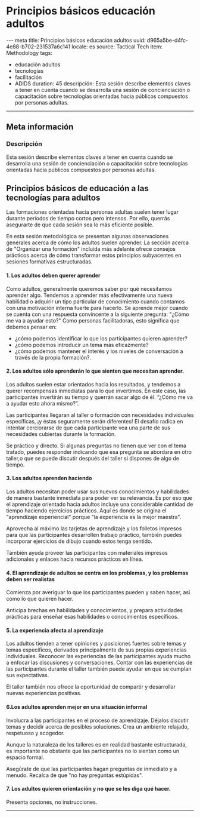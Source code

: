 # Principios básicos educación adultos
--- meta
title: Principios básicos educación adultos
uuid: d965a5be-d4fc-4e88-b702-231537a6c141
locale: es
source: Tactical Tech
item: Methodology
tags:
  - educación adultos
  - tecnologías
  - facilitación
  - ADIDS
duration: 45
descripción: Esta sesión describe elementos claves a tener en cuenta cuando se desarrolla una sesión de concienciación o capacitación sobre tecnologías orientadas hacia públicos compuestos por personas adultas.
---

## Meta información

### Descripción

Esta sesión describe elementos claves a tener en cuenta cuando se desarrolla una sesión de concienciación o capacitación sobre tecnologías orientadas hacia públicos compuestos por personas adultas.


## Principios básicos de educación a las tecnologías para adultos

Las formaciones orientadas hacia personas adultas suelen tener lugar durante períodos de tiempo cortos pero intensos. Por ello, querrás asegurarte de que cada sesión sea lo más eficiente posible.

En esta sesión metodológica se presentan algunas observaciones generales acerca de cómo los adultos suelen aprender. La sección acerca de "Organizar una formación" incluida más adelante ofrece consejos prácticos acerca de cómo transformar estos principios subyacentes en sesiones formativas estructuradas.


#### 1. Los adultos deben querer aprender

Como adultos, generalmente queremos saber por qué necesitamos aprender algo. Tendemos a aprender más efectivamente una nueva habilidad o adquirir un tipo particular de conocimiento cuando contamos con una motivación interna fuerte para hacerlo. Se aprende mejor cuando se cuenta con una respuesta convincente a la siguiente pregunta: "¿Cómo me va a ayudar esto?"
Como personas facilitadoras, esto significa que debemos pensar en:
- ¿cómo podemos identificar lo que los participantes quieren aprender?
- ¿cómo podemos introducir un tema más eficazmente?
- ¿cómo podemos mantener el interés y los niveles de conversación a través de la propia formación?.


#### 2. Los adultos sólo aprenderán lo que sienten que necesitan aprender.

Los adultos suelen estar orientados hacia los resultados, y tendemos a querer recompensas inmediatas para lo que invertimos. En este caso, las participantes invertirán su tiempo y querrán sacar algo de él. “¿Cómo me va a ayudar esto ahora mismo?”.

Las participantes llegaran al taller o formación con necesidades individuales específicas, ¡y éstas seguramente serán diferentes! El desafío radica en intentar cerciorarse de que cada participante vea una parte de sus necesidades cubiertas durante la formación.

Se práctico y directo. Si algunas preguntas no tienen que ver con el tema tratado, puedes responder indicando que esa pregunta se abordara en otro taller,o que se puede discutir después del taller si dispones de algo de tiempo.


#### 3. Los adultos aprenden haciendo

Los adultos necesitan poder usar sus nuevos conocimientos y habilidades de manera bastante inmediata para poder ver su relevancia. Es por eso que el aprendizaje orientado hacia adultos incluye una  considerable cantidad de tiempo haciendo ejercicios prácticos. Aquí es donde se origina el "aprendizaje experiencial" porque "la experiencia es la mejor maestra".

Aprovecha al máximo las tarjetas de aprendizaje y los folletos impresos para que las participantes desarrollen trabajo práctico, también puedes incorporar ejercicios de dibujo cuando estos tenga sentido.

También ayuda proveer las participantes con materiales impresos adicionales y enlaces hacia recursos prácticos en línea.


#### 4. El aprendizaje de adultos se centra en los problemas, y los problemas deben ser realistas

Comienza por averiguar lo que los participantes pueden y saben hacer, así como lo que quieren hacer.

Anticipa brechas en habilidades y conocimientos, y prepara actividades prácticas para enseñar esas habilidades o conocimientos específicos.


#### 5. La experiencia afecta al aprendizaje

Los adultos tienden a tener opiniones y posiciones fuertes sobre temas y temas específicos, derivados principalmente de sus propias experiencias individuales. Reconocer las experiencias de las participantes ayuda mucho a enfocar las discusiones y conversaciones. Contar con las experiencias de las participantes durante el taller también puede ayudar en que se cumplan sus expectativas.

El taller también nos ofrece la oportunidad de compartir y desarrollar nuevas experiencias positivas.


#### 6.Los adultos aprenden mejor en una situación informal

Involucra a las participantes en el proceso de aprendizaje. Déjalos discutir temas y decidir acerca de posibles soluciones. Crea un ambiente relajado, respetuoso y acogedor.

Aunque la naturaleza de los talleres es en realidad bastante estructurada, es importante no obstante que las participantes no lo sientan como un espacio formal.

Asegúrate de que las participantes hagan preguntas de inmediato y a menudo. Recalca de que "no hay preguntas estúpidas".


#### 7. Los adultos quieren orientación y no que se les diga qué hacer.

Presenta opciones, no instrucciones.

-------------------------------
<!---
BCN_currículo/Capacitación/TEMPLATE
-->
